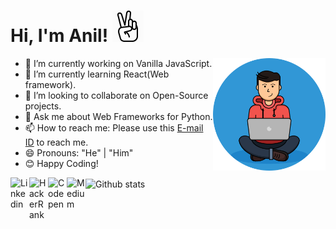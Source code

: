 # Hi, I'm Anil! ![](https://raw.githubusercontent.com/anilkaundal/anilkaundal/master/assets/hand-peace.gif)
<img align='right' src="https://raw.githubusercontent.com/anilkaundal/anilkaundal/master/assets/profile.png" width="180">

- 🔭 I’m currently working on Vanilla JavaScript.
- 🌱 I’m currently learning React(Web framework).
- 👯 I’m looking to collaborate on Open-Source projects.
- 💬 Ask me about Web Frameworks for Python.
- 📫 How to reach me: Please use this [E-mail ID](mailto:anilkaundal1999@gmail.com) to reach me. 
- 😄 Pronouns: "He" | "Him"
- 😊 Happy Coding! 

<img align="center" src="https://github-readme-stats.vercel.app/api?username=anilkaundal&&show_icons=true&title_color=fff&icon_color=79ff97&text_color=efefef&bg_color=24292e" alt="Github stats" title="Github Stats">

<a href="https://www.linkedin.com/in/anil-kaundal-736805150/">
  <img align="left" alt="Linkedin" width="30px" src="https://cdn.jsdelivr.net/npm/simple-icons@v3/icons/linkedin.svg" />
</a>
<a href="https://www.hackerrank.com/injuriousanswer">
  <img align="left" alt=" HackerRank" width="30px" src="https://cdn.jsdelivr.net/npm/simple-icons@v3/icons/hackerrank.svg" />
</a>
<a href="https://codepen.io/anilkaundal">
  <img align="left" alt="Codepen" width="30px" src="https://cdn.jsdelivr.net/npm/simple-icons@v3/icons/codepen.svg" />
</a>
<a href="https://medium.com/@injuriousanswer">
  <img align="left" alt="Medium" width="30px" src="https://cdn.jsdelivr.net/npm/simple-icons@v3/icons/medium.svg" />
</a>
